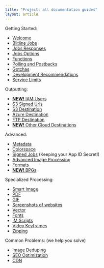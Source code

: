 ```yaml
---
title: "Project: all documentation guides"
layout: article
---
```


Getting Started:

- [Welcome](/articles/welcome.html)
- [Blitline Jobs](/articles/jobs.html)
- [Jobs Responses](/articles/job_response.html)
- [Jobs Options](/articles/job_options.html)
- [Functions](/articles/functions.html)
- [Polling and Postbacks](/articles/postbacks_polling.html)
- [Gotchas](/articles/gotchas.html)
- [Development Recommendations](/articles/recommendations.html)
- [Service Limits](/articles/limits.html)

Outputting:

- [**NEW!** IAM Users](/articles/iam_perms.html)
- [S3 Signed Urls](/articles/s3_signed_urls.html)
- [S3 Destination](/articles/s3_destination.html)
- [Azure Destination](/articles/azure_destination.html)
- [FTP Destination](/articles/ftp.html)
- [**NEW!** Other Cloud Destinations](/articles/other_cloud_storage_services.html)

Advanced:

- [Metadata](/articles/metadata.html)
- [Colorspace](/articles/colorspace.html)
- [Signed Jobs](/articles/signed_jobs.html) (Keeping your App ID Secret!)
- [Advanced Image Processing](/articles/advanced_processing.html)
- [Formats](/articles/formats.html)
- [**NEW!** BPGs](/articles/bpg.html)
 
Specialized Processing:

- [Smart Image](/articles/smart_image.html)
- [PDF](/articles/pdf.html)
- [GIF](/articles/gif.html)
- [Screenshots of websites](/articles/screenshots.html)
- [Vector](/articles/vector.html)
- [Fonts](/articles/fonts.html)
- [IM Scripts](/articles/scripts.html)
- [Video Keyframes](/articles/video_keyframes.html)
- [Zipping](/articles/zipping.html)

Common Problems: (we help you solve)

- [Image Deduping](/articles/deduping.html)
- [SEO Optimization](/articles/seo.html)
- [CDN](/articles/cdn.html)

